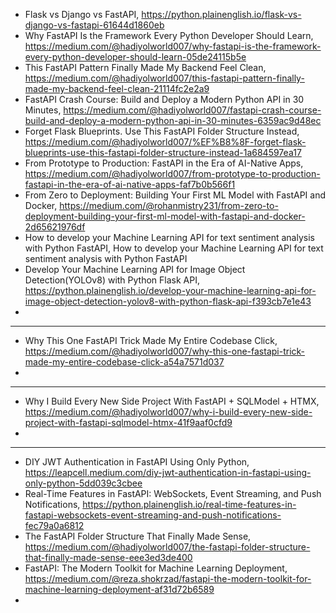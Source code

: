 

- Flask vs Django vs FastAPI, https://python.plainenglish.io/flask-vs-django-vs-fastapi-61644d1860eb
- Why FastAPI Is the Framework Every Python Developer Should Learn, https://medium.com/@hadiyolworld007/why-fastapi-is-the-framework-every-python-developer-should-learn-05de24115b5e
- This FastAPI Pattern Finally Made My Backend Feel Clean, https://medium.com/@hadiyolworld007/this-fastapi-pattern-finally-made-my-backend-feel-clean-21114fc2e2a9
- FastAPI Crash Course: Build and Deploy a Modern Python API in 30 Minutes, https://medium.com/@hadiyolworld007/fastapi-crash-course-build-and-deploy-a-modern-python-api-in-30-minutes-6359ac9d48ec
- Forget Flask Blueprints. Use This FastAPI Folder Structure Instead, https://medium.com/@hadiyolworld007/%EF%B8%8F-forget-flask-blueprints-use-this-fastapi-folder-structure-instead-1a684597ea17
- From Prototype to Production: FastAPI in the Era of AI-Native Apps, https://medium.com/@hadiyolworld007/from-prototype-to-production-fastapi-in-the-era-of-ai-native-apps-faf7b0b566f1
- From Zero to Deployment: Building Your First ML Model with FastAPI and Docker, https://medium.com/@rohanmistry231/from-zero-to-deployment-building-your-first-ml-model-with-fastapi-and-docker-2d65621976df
- How to develop your Machine Learning API for text sentiment analysis with Python FastAPI, How to develop your Machine Learning API for text sentiment analysis with Python FastAPI
- Develop Your Machine Learning API for Image Object Detection(YOLOv8) with Python Flask API, https://python.plainenglish.io/develop-your-machine-learning-api-for-image-object-detection-yolov8-with-python-flask-api-f393cb7e1e43
- 

----------------------------

-  Why This One FastAPI Trick Made My Entire Codebase Click, https://medium.com/@hadiyolworld007/why-this-one-fastapi-trick-made-my-entire-codebase-click-a54a7571d037
-  


----------------------------------------

- Why I Build Every New Side Project With FastAPI + SQLModel + HTMX, https://medium.com/@hadiyolworld007/why-i-build-every-new-side-project-with-fastapi-sqlmodel-htmx-41f9aaf0cfd9
- 


----------------------

- DIY JWT Authentication in FastAPI Using Only Python, https://leapcell.medium.com/diy-jwt-authentication-in-fastapi-using-only-python-5dd039c3cbee
- Real-Time Features in FastAPI: WebSockets, Event Streaming, and Push Notifications, https://python.plainenglish.io/real-time-features-in-fastapi-websockets-event-streaming-and-push-notifications-fec79a0a6812
- The FastAPI Folder Structure That Finally Made Sense, https://medium.com/@hadiyolworld007/the-fastapi-folder-structure-that-finally-made-sense-eee3ed3de400
- FastAPI: The Modern Toolkit for Machine Learning Deployment, https://medium.com/@reza.shokrzad/fastapi-the-modern-toolkit-for-machine-learning-deployment-af31d72b6589
- 
